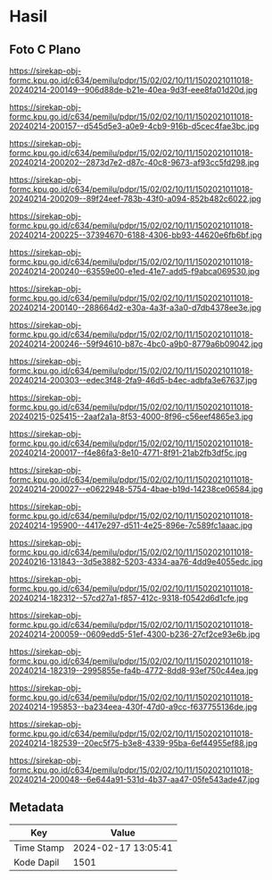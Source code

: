 # Hasil

## Foto C Plano

https://sirekap-obj-formc.kpu.go.id/c634/pemilu/pdpr/15/02/02/10/11/1502021011018-20240214-200149--906d88de-b21e-40ea-9d3f-eee8fa01d20d.jpg

https://sirekap-obj-formc.kpu.go.id/c634/pemilu/pdpr/15/02/02/10/11/1502021011018-20240214-200157--d545d5e3-a0e9-4cb9-916b-d5cec4fae3bc.jpg

https://sirekap-obj-formc.kpu.go.id/c634/pemilu/pdpr/15/02/02/10/11/1502021011018-20240214-200202--2873d7e2-d87c-40c8-9673-af93cc5fd298.jpg

https://sirekap-obj-formc.kpu.go.id/c634/pemilu/pdpr/15/02/02/10/11/1502021011018-20240214-200209--89f24eef-783b-43f0-a094-852b482c6022.jpg

https://sirekap-obj-formc.kpu.go.id/c634/pemilu/pdpr/15/02/02/10/11/1502021011018-20240214-200225--37394670-6188-4306-bb93-44620e6fb6bf.jpg

https://sirekap-obj-formc.kpu.go.id/c634/pemilu/pdpr/15/02/02/10/11/1502021011018-20240214-200240--63559e00-e1ed-41e7-add5-f9abca069530.jpg

https://sirekap-obj-formc.kpu.go.id/c634/pemilu/pdpr/15/02/02/10/11/1502021011018-20240214-200140--288664d2-e30a-4a3f-a3a0-d7db4378ee3e.jpg

https://sirekap-obj-formc.kpu.go.id/c634/pemilu/pdpr/15/02/02/10/11/1502021011018-20240214-200246--59f94610-b87c-4bc0-a9b0-8779a6b09042.jpg

https://sirekap-obj-formc.kpu.go.id/c634/pemilu/pdpr/15/02/02/10/11/1502021011018-20240214-200303--edec3f48-2fa9-46d5-b4ec-adbfa3e67637.jpg

https://sirekap-obj-formc.kpu.go.id/c634/pemilu/pdpr/15/02/02/10/11/1502021011018-20240215-025415--2aaf2a1a-8f53-4000-8f96-c56eef4865e3.jpg

https://sirekap-obj-formc.kpu.go.id/c634/pemilu/pdpr/15/02/02/10/11/1502021011018-20240214-200017--f4e86fa3-8e10-4771-8f91-21ab2fb3df5c.jpg

https://sirekap-obj-formc.kpu.go.id/c634/pemilu/pdpr/15/02/02/10/11/1502021011018-20240214-200027--e0622948-5754-4bae-b19d-14238ce06584.jpg

https://sirekap-obj-formc.kpu.go.id/c634/pemilu/pdpr/15/02/02/10/11/1502021011018-20240214-195900--4417e297-d511-4e25-896e-7c589fc1aaac.jpg

https://sirekap-obj-formc.kpu.go.id/c634/pemilu/pdpr/15/02/02/10/11/1502021011018-20240216-131843--3d5e3882-5203-4334-aa76-4dd9e4055edc.jpg

https://sirekap-obj-formc.kpu.go.id/c634/pemilu/pdpr/15/02/02/10/11/1502021011018-20240214-182312--57cd27a1-f857-412c-9318-f0542d6d1cfe.jpg

https://sirekap-obj-formc.kpu.go.id/c634/pemilu/pdpr/15/02/02/10/11/1502021011018-20240214-200059--0609edd5-51ef-4300-b236-27cf2ce93e6b.jpg

https://sirekap-obj-formc.kpu.go.id/c634/pemilu/pdpr/15/02/02/10/11/1502021011018-20240214-182319--2995855e-fa4b-4772-8dd8-93ef750c44ea.jpg

https://sirekap-obj-formc.kpu.go.id/c634/pemilu/pdpr/15/02/02/10/11/1502021011018-20240214-195853--ba234eea-430f-47d0-a9cc-f637755136de.jpg

https://sirekap-obj-formc.kpu.go.id/c634/pemilu/pdpr/15/02/02/10/11/1502021011018-20240214-182539--20ec5f75-b3e8-4339-95ba-6ef44955ef88.jpg

https://sirekap-obj-formc.kpu.go.id/c634/pemilu/pdpr/15/02/02/10/11/1502021011018-20240214-200048--6e644a91-531d-4b37-aa47-05fe543ade47.jpg


## Metadata

| Key        | Value               |
| ---------- | ------------------- |
| Time Stamp | 2024-02-17 13:05:41 |
| Kode Dapil | 1501                |



